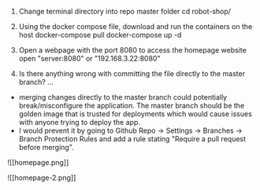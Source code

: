 
1. Change terminal directory into repo master folder
cd robot-shop/

2. Using the docker compose file, download and run the containers on the host
docker-compose pull
docker-compose up -d

3. Open a webpage with the port 8080 to access the homepage website
open "server:8080" or "192.168.3.22:8080"

4. Is there anything wrong with committing the file directly to the master branch? ...
- merging changes directly to the master branch could potentially  break/misconfigure the application.  The master branch should be the golden image that is trusted for deployments which would cause issues with anyone trying to deploy the app.
- I would prevent it by going to Github Repo -> Settings -> Branches -> Branch Protection Rules and add a rule stating "Require a pull request before merging".

![[homepage.png]]

![[homepage-2.png]]
